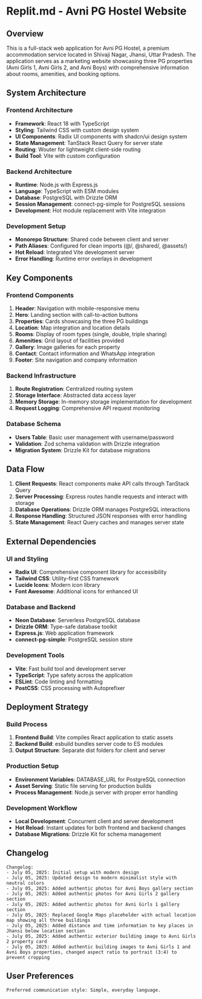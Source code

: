 # Replit.md - Avni PG Hostel Website

## Overview

This is a full-stack web application for Avni PG Hostel, a premium accommodation service located in Shivaji Nagar, Jhansi, Uttar Pradesh. The application serves as a marketing website showcasing three PG properties (Avni Girls 1, Avni Girls 2, and Avni Boys) with comprehensive information about rooms, amenities, and booking options.

## System Architecture

### Frontend Architecture
- **Framework**: React 18 with TypeScript
- **Styling**: Tailwind CSS with custom design system
- **UI Components**: Radix UI components with shadcn/ui design system
- **State Management**: TanStack React Query for server state
- **Routing**: Wouter for lightweight client-side routing
- **Build Tool**: Vite with custom configuration

### Backend Architecture
- **Runtime**: Node.js with Express.js
- **Language**: TypeScript with ESM modules
- **Database**: PostgreSQL with Drizzle ORM
- **Session Management**: connect-pg-simple for PostgreSQL sessions
- **Development**: Hot module replacement with Vite integration

### Development Setup
- **Monorepo Structure**: Shared code between client and server
- **Path Aliases**: Configured for clean imports (@/, @shared/, @assets/)
- **Hot Reload**: Integrated Vite development server
- **Error Handling**: Runtime error overlays in development

## Key Components

### Frontend Components
1. **Header**: Navigation with mobile-responsive menu
2. **Hero**: Landing section with call-to-action buttons
3. **Properties**: Cards showcasing the three PG buildings
4. **Location**: Map integration and location details
5. **Rooms**: Display of room types (single, double, triple sharing)
6. **Amenities**: Grid layout of facilities provided
7. **Gallery**: Image galleries for each property
8. **Contact**: Contact information and WhatsApp integration
9. **Footer**: Site navigation and company information

### Backend Infrastructure
1. **Route Registration**: Centralized routing system
2. **Storage Interface**: Abstracted data access layer
3. **Memory Storage**: In-memory storage implementation for development
4. **Request Logging**: Comprehensive API request monitoring

### Database Schema
- **Users Table**: Basic user management with username/password
- **Validation**: Zod schema validation with Drizzle integration
- **Migration System**: Drizzle Kit for database migrations

## Data Flow

1. **Client Requests**: React components make API calls through TanStack Query
2. **Server Processing**: Express routes handle requests and interact with storage
3. **Database Operations**: Drizzle ORM manages PostgreSQL interactions
4. **Response Handling**: Structured JSON responses with error handling
5. **State Management**: React Query caches and manages server state

## External Dependencies

### UI and Styling
- **Radix UI**: Comprehensive component library for accessibility
- **Tailwind CSS**: Utility-first CSS framework
- **Lucide Icons**: Modern icon library
- **Font Awesome**: Additional icons for enhanced UI

### Database and Backend
- **Neon Database**: Serverless PostgreSQL database
- **Drizzle ORM**: Type-safe database toolkit
- **Express.js**: Web application framework
- **connect-pg-simple**: PostgreSQL session store

### Development Tools
- **Vite**: Fast build tool and development server
- **TypeScript**: Type safety across the application
- **ESLint**: Code linting and formatting
- **PostCSS**: CSS processing with Autoprefixer

## Deployment Strategy

### Build Process
1. **Frontend Build**: Vite compiles React application to static assets
2. **Backend Build**: esbuild bundles server code to ES modules
3. **Output Structure**: Separate dist folders for client and server

### Production Setup
- **Environment Variables**: DATABASE_URL for PostgreSQL connection
- **Asset Serving**: Static file serving for production builds
- **Process Management**: Node.js server with proper error handling

### Development Workflow
- **Local Development**: Concurrent client and server development
- **Hot Reload**: Instant updates for both frontend and backend changes
- **Database Migrations**: Drizzle Kit for schema management

## Changelog

```
Changelog:
- July 05, 2025: Initial setup with modern design
- July 05, 2025: Updated design to modern minimalist style with neutral colors
- July 05, 2025: Added authentic photos for Avni Boys gallery section
- July 05, 2025: Added authentic photos for Avni Girls 2 gallery section
- July 05, 2025: Added authentic photos for Avni Girls 1 gallery section
- July 05, 2025: Replaced Google Maps placeholder with actual location map showing all three buildings
- July 05, 2025: Added distance and time information to key places in Jhansi below location section
- July 05, 2025: Added authentic exterior building image to Avni Girls 2 property card
- July 05, 2025: Added authentic building images to Avni Girls 1 and Avni Boys properties, changed aspect ratio to portrait (3:4) to prevent cropping
```

## User Preferences

```
Preferred communication style: Simple, everyday language.
```